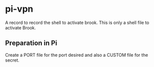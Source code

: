 # pi-vpn
 
A record to record the shell to activate brook.
This is only a shell file to activate Brook.  

## Preparation in Pi
Create a PORT file for the port desired and also a CUSTOM file for the secret.
